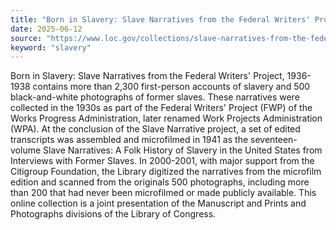 ```yaml
---
title: "Born in Slavery: Slave Narratives from the Federal Writers' Project, 1936-1938"
date: 2025-06-12
source: "https://www.loc.gov/collections/slave-narratives-from-the-federal-writers-project-1936-to-1938/about-this-collection/"
keyword: "slavery"
---
```


Born in Slavery: Slave Narratives from the Federal Writers' Project, 1936-1938 contains more than 2,300 first-person accounts of slavery and 500 black-and-white photographs of former slaves. These narratives were collected in the 1930s as part of the Federal Writers' Project (FWP) of the Works Progress Administration, later renamed Work Projects Administration (WPA). At the conclusion of the Slave Narrative project, a set of edited transcripts was assembled and microfilmed in 1941 as the seventeen-volume Slave Narratives: A Folk History of Slavery in the United States from Interviews with Former Slaves. In 2000-2001, with major support from the Citigroup Foundation, the Library digitized the narratives from the microfilm edition and scanned from the originals 500 photographs, including more than 200 that had never been microfilmed or made publicly available. This online collection is a joint presentation of the Manuscript and Prints and Photographs divisions of the Library of Congress.

